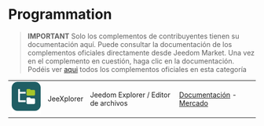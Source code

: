 
# Programmation


>**IMPORTANT**
>Solo los complementos de contribuyentes tienen su documentación aquí. Puede consultar la documentación de los complementos oficiales directamente desde Jeedom Market. Una vez en el complemento en cuestión, haga clic en la documentación.
>Podéis ver [aqui](https://market.jeedom.com/index.php?v=d&p=market&type=plugin&categorie=programming) todos los complementos oficiales en esta categoría


| | | | |
|--- | --- | --- | ---|
|<img src="jeexplorer/jeexplorer_icon.png" class="pluginLogo" width="100" />|JeeXplorer|Jeedom Explorer / Editor de archivos|[Documentación](https://kiboost.github.io/jeedom_docs/plugins/jeexplorer/es_ES/) - [Mercado](https://market.jeedom.com/index.php?v=d&p=market_display&id=3690)|
